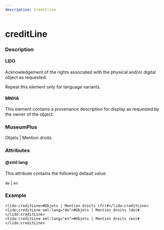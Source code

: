 ```yaml
---
description: Creditline
---
```


# creditLine

### Description

#### LIDO

Acknowledgement of the rights associated with the physical and/or digital object as requested.

Repeat this element only for language variants.

#### MNHA

This element contains a provenance description for display as requested by the owner of the object.

### MuseumPlus

Objets | Mention droits.

### Attributes

#### @xml:lang

This attribute contains the following default value:

`de` | `en`

### Example

```markup
<lido:creditLine>#Objets | Mention droits (fr)#</lido:creditLine>
<lido:creditLine xml:lang="de">#Objets | Mention droits (de)#</lido:creditLine>
<lido:creditLine xml:lang="en">#Objets | Mention droits (en)#</lido:creditLine>
```
